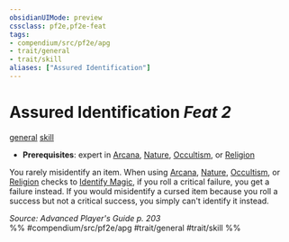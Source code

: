 ```yaml
---
obsidianUIMode: preview
cssclass: pf2e,pf2e-feat
tags:
- compendium/src/pf2e/apg
- trait/general
- trait/skill
aliases: ["Assured Identification"]
---
```

# Assured Identification  *Feat 2*  
[general](/rules/traits/general.md)  [skill](/rules/traits/skill.md)  

- **Prerequisites**: expert in [Arcana](/compendium/skills.md#Arcana), [Nature](/compendium/skills.md#Nature), [Occultism](/compendium/skills.md#Occultism), or [Religion](/compendium/skills.md#Religion)

You rarely misidentify an item. When using [Arcana](/compendium/skills.md#Arcana), [Nature](/compendium/skills.md#Nature), [Occultism](/compendium/skills.md#Occultism), or [Religion](/compendium/skills.md#Religion) checks to [Identify Magic](/rules/actions/identify-magic.md), if you roll a critical failure, you get a failure instead. If you would misidentify a cursed item because you roll a success but not a critical success, you simply can't identify it instead.

*Source: Advanced Player's Guide p. 203*  
%% #compendium/src/pf2e/apg #trait/general #trait/skill %%